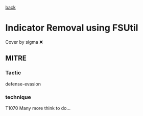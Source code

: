 [back](../index.md)
# Indicator Removal using FSUtil
Cover by sigma :x: 
## MITRE
### Tactic
defense-evasion
### technique
T1070
Many more think to do...